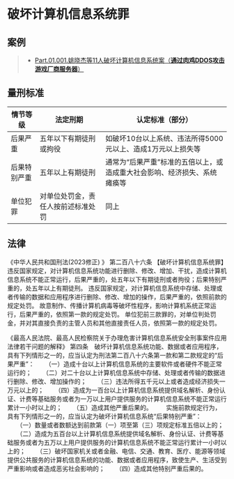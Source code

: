 # 破坏计算机信息系统罪
## 案例
> - [Part.01.001.姚晓杰等11人破坏计算机信息系统案（**通过肉鸡DDOS攻击游戏厂商服务器**）](./Part.01.001.姚晓杰等11人破坏计算机信息系统案.md)
## 量刑标准
| 情节等级   | 法定刑期              | 认定标准（部分）                              |
| ------ | ----------------- | ------------------------------------- |
| 后果严重   | 五年以下有期徒刑或拘役       | 如破坏10台以上系统、违法所得5000元以上、造成1万元以上损失等     |
| 后果特别严重 | 五年以上有期徒刑          | 通常为“后果严重”标准的五倍以上，或造成重大社会影响、经济损失、系统瘫痪等 |
| 单位犯罪   | 对单位处罚金，责任人按前述标准处罚 | 同上                                    |
## 法律
《中华人民共和国刑法(2023修正) 》
第二百八十六条 【破坏计算机信息系统罪】违反国家规定，对计算机信息系统功能进行删除、修改、增加、干扰，造成计算机信息系统不能正常运行，后果严重的，处五年以下有期徒刑或者拘役；后果特别严重的，处五年以上有期徒刑。
  违反国家规定，对计算机信息系统中存储、处理或者传输的数据和应用程序进行删除、修改、增加的操作，后果严重的，依照前款的规定处罚。
  故意制作、传播计算机病毒等破坏性程序，影响计算机系统正常运行，后果严重的，依照第一款的规定处罚。
  单位犯前三款罪的，对单位判处罚金，并对其直接负责的主管人员和其他直接责任人员，依照第一款的规定处罚。

《最高人民法院、最高人民检察院关于办理危害计算机信息系统安全刑事案件应用法律若干问题的解释》
第四条　破坏计算机信息系统功能、数据或者应用程序，具有下列情形之一的，应当认定为刑法第二百八十六条第一款和第二款规定的“后果严重”：
　　（一）造成十台以上计算机信息系统的主要软件或者硬件不能正常运行的；
　　（二）对二十台以上计算机信息系统中存储、处理或者传输的数据进行删除、修改、增加操作的；
　　（三）违法所得五千元以上或者造成经济损失一万元以上的；
　　（四）造成为一百台以上计算机信息系统提供域名解析、身份认证、计费等基础服务或者为一万以上用户提供服务的计算机信息系统不能正常运行累计一小时以上的；
　　（五）造成其他严重后果的。
　　实施前款规定行为，具有下列情形之一的，应当认定为破坏计算机信息系统“后果特别严重”：
　　（一）数量或者数额达到前款第（一）项至第（三）项规定标准五倍以上的；
　　（二）造成为五百台以上计算机信息系统提供域名解析、身份认证、计费等基础服务或者为五万以上用户提供服务的计算机信息系统不能正常运行累计一小时以上的；
　　（三）破坏国家机关或者金融、电信、交通、教育、医疗、能源等领域提供公共服务的计算机信息系统的功能、数据或者应用程序，致使生产、生活受到严重影响或者造成恶劣社会影响的；
　　（四）造成其他特别严重后果的。
